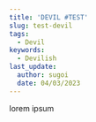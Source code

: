 ```yaml
---
title: 'DEVIL #TEST'
slug: test-devil
tags:
  - Devil
keywords:
  - Devilish
last_update:
  author: sugoi
  date: 04/03/2023
---
```


l﻿orem ipsum
